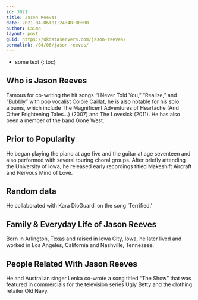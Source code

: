```yaml
---
id: 3021
title: Jason Reeves
date: 2021-04-06T01:24:48+00:00
author: Laima
layout: post
guid: https://ukdataservers.com/jason-reeves/
permalink: /04/06/jason-reeves/
---
```


* some text
{: toc}


## Who is Jason Reeves
                  
                  
                  
Famous for co-writing the hit songs &#8220;I Never Told You,&#8221; &#8220;Realize,&#8221; and &#8220;Bubbly&#8221; with pop vocalist Colbie Caillat, he is also notable for his solo albums, which include The Magnificent Adventures of Heartache (And Other Frightening Tales&#8230;) (2007) and The Lovesick (2011). He has also been a member of the band Gone West. 
                  
              
            
              
            
                
                
                
## Prior to Popularity
                  
                  
                  
He began playing the piano at age five and the guitar at age seventeen and also performed with several touring choral groups. After briefly attending the University of Iowa, he released early recordings titled Makeshift Aircraft and Nervous Mind of Love.
                  
              
            
              
            
                
                
                
## Random data
                  
                  
                  
He collaborated with Kara DioGuardi on the song &#8216;Terrified.&#8217;
                  
              
            
              
            
                
                
                
## Family & Everyday Life of Jason Reeves
                  
                  
                  
Born in Arlington, Texas and raised in Iowa City, Iowa, he later lived and worked in Los Angeles, California and Nashville, Tennessee.
                  
              
            
              
            
                
                
                
## People Related With Jason Reeves
                  
                  
                  
He and Australian singer Lenka co-wrote a song titled &#8220;The Show&#8221; that was featured in commercials for the television series Ugly Betty and the clothing retailer Old Navy.
                  
              
            
              
            
                
              
            
              
              
            
            
              
            
          
          
          